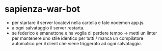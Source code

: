 # sapienza-war-bot

* per startare il server locatevi nella cartella e fate nodemon app.js.
* a ogni salvataggio il server restarta.
* se federico è smanettone e ha voglia di perdere tempo -> metti un linter per mantenere uno stile identico per tutti / manca un compilatore automatico per il client che viene triggerato ad ogni salvataggio.
